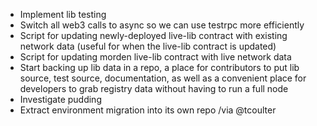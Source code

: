 * Implement lib testing
* Switch all web3 calls to async so we can use testrpc more efficiently
* Script for updating newly-deployed live-lib contract with existing network data (useful for when the live-lib contract is updated)
* Script for updating morden live-lib contract with live network data
* Start backing up lib data in a repo, a place for contributors to put lib source, test source, documentation, as well as a convenient place for developers to grab registry data without having to run a full node
* Investigate pudding
* Extract environment migration into its own repo /via @tcoulter
